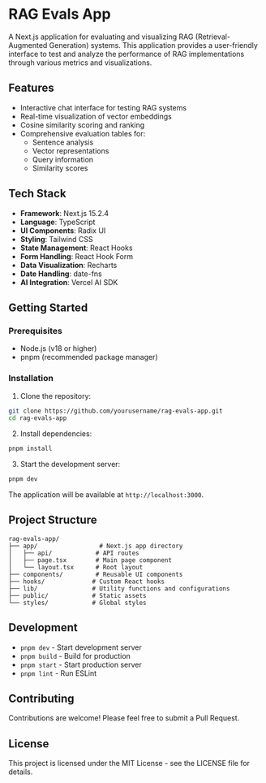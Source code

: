 # RAG Evals App

A Next.js application for evaluating and visualizing RAG (Retrieval-Augmented Generation) systems. This application provides a user-friendly interface to test and analyze the performance of RAG implementations through various metrics and visualizations.

## Features

- Interactive chat interface for testing RAG systems
- Real-time visualization of vector embeddings
- Cosine similarity scoring and ranking
- Comprehensive evaluation tables for:
  - Sentence analysis
  - Vector representations
  - Query information
  - Similarity scores

## Tech Stack

- **Framework**: Next.js 15.2.4
- **Language**: TypeScript
- **UI Components**: Radix UI
- **Styling**: Tailwind CSS
- **State Management**: React Hooks
- **Form Handling**: React Hook Form
- **Data Visualization**: Recharts
- **Date Handling**: date-fns
- **AI Integration**: Vercel AI SDK

## Getting Started

### Prerequisites

- Node.js (v18 or higher)
- pnpm (recommended package manager)

### Installation

1. Clone the repository:

```bash
git clone https://github.com/yourusername/rag-evals-app.git
cd rag-evals-app
```

2. Install dependencies:

```bash
pnpm install
```

3. Start the development server:

```bash
pnpm dev
```

The application will be available at `http://localhost:3000`.

## Project Structure

```
rag-evals-app/
├── app/                 # Next.js app directory
│   ├── api/            # API routes
│   ├── page.tsx        # Main page component
│   └── layout.tsx      # Root layout
├── components/         # Reusable UI components
├── hooks/             # Custom React hooks
├── lib/               # Utility functions and configurations
├── public/            # Static assets
└── styles/            # Global styles
```

## Development

- `pnpm dev` - Start development server
- `pnpm build` - Build for production
- `pnpm start` - Start production server
- `pnpm lint` - Run ESLint

## Contributing

Contributions are welcome! Please feel free to submit a Pull Request.

## License

This project is licensed under the MIT License - see the LICENSE file for details.
